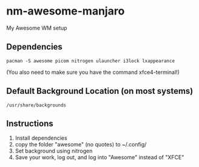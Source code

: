 # nm-awesome-manjaro
My Awesome WM setup

## Dependencies

```
pacman -S awesome picom nitrogen ulauncher i3lock lxappearance
```
(You also need to make sure you have the command xfce4-terminal!)

## Default Background Location (on most systems)
```
/usr/share/backgrounds
```
## Instructions
1. Install dependencies
2. copy the folder "awesome" (no quotes) to ~/.config/
4. Set background using nitrogen
5. Save your work, log out, and log into "Awesome" instead of "XFCE"
